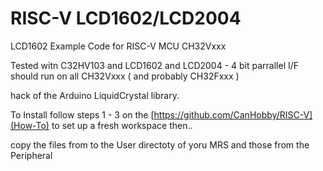 # RISC-V LCD1602/LCD2004
LCD1602 Example Code for RISC-V MCU CH32Vxxx

Tested witn C32HV103 and LCD1602 and LCD2004 - 4 bit parrallel I/F
should run on all CH32Vxxx ( and probably CH32Fxxx )

hack of the Arduino LiquidCrystal library.

To Install follow steps 1 - 3 on the [https://github.com/CanHobby/RISC-V](How-To) to set up a fresh workspace then..

copy the files from to the User directoty of yoru MRS
and
those from the Peripheral 
